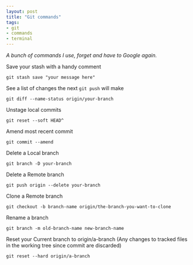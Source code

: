 ```yaml
---
layout: post
title: "Git commands"
tags:
- git
- commands
- terminal
---
```


_A bunch of commands I use, forget and have to Google again._

Save your stash with a handy comment

	git stash save "your message here"

See a list of changes the next `git push` will make

	git diff --name-status origin/your-branch
	
Unstage local commits

    git reset --soft HEAD^
  
Amend most recent commit

    git commit --amend

Delete a Local branch

	git branch -D your-branch

Delete a Remote branch

	git push origin --delete your-branch

Clone a Remote branch

	git checkout -b branch-name origin/the-branch-you-want-to-clone

Rename a branch

	git branch -m old-branch-name new-branch-name

Reset your Current branch to origin/a-branch (Any changes to tracked files in the working tree since commit are discarded)

	git reset --hard origin/a-branch
